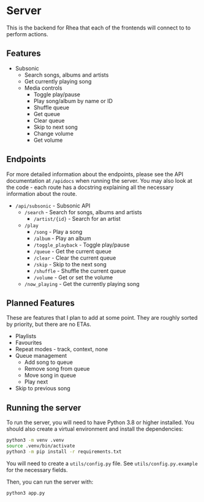 # Server

This is the backend for Rhea that each of the frontends will connect to to perform actions.

## Features

- Subsonic
    - Search songs, albums and artists
    - Get currently playing song
    - Media controls
        - Toggle play/pause
        - Play song/album by name or ID
        - Shuffle queue
        - Get queue
        - Clear queue
        - Skip to next song
        - Change volume
        - Get volume

## Endpoints

For more detailed information about the endpoints, please see the API documentation at `/apidocs`
when running the server. You may also look at the code - each route has a docstring explaining
all the necessary information about the route.

- `/api/subsonic` - Subsonic API
    - `/search` - Search for songs, albums and artists
        - `/artist/{id}` - Search for an artist
    - `/play`
        - `/song` - Play a song
        - `/album` - Play an album
        - `/toggle_playback` - Toggle play/pause
        - `/queue` - Get the current queue
        - `/clear` - Clear the current queue
        - `/skip` - Skip to the next song
        - `/shuffle` - Shuffle the current queue
        - `/volume` - Get or set the volume
    - `/now_playing` - Get the currently playing song

## Planned Features

These are features that I plan to add at some point. They are roughly sorted by priority, but
there are no ETAs.

- Playlists
- Favourites
- Repeat modes - track, context, none
- Queue management
    - Add song to queue
    - Remove song from queue
    - Move song in queue
    - Play next
- Skip to previous song

## Running the server

To run the server, you will need to have Python 3.8 or higher installed.
You should also create a virtual environment and install the dependencies:

```bash
python3 -m venv .venv
source .venv/bin/activate
python3 -m pip install -r requirements.txt
```

You will need to create a `utils/config.py` file. See `utils/config.py.example` for the
necessary fields.

Then, you can run the server with:

```bash
python3 app.py
```
